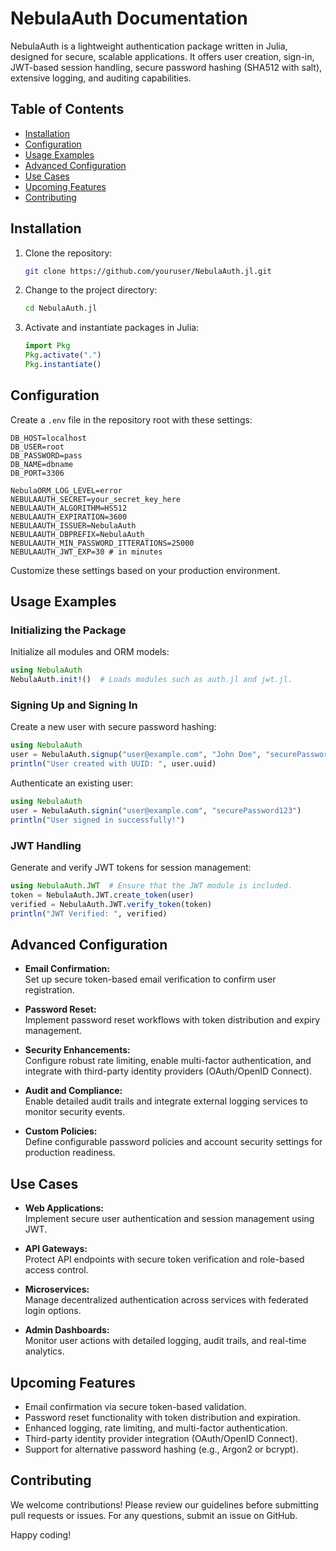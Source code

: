 # NebulaAuth Documentation

NebulaAuth is a lightweight authentication package written in Julia, designed for secure, scalable applications. It offers user creation, sign-in, JWT-based session handling, secure password hashing (SHA512 with salt), extensive logging, and auditing capabilities.

## Table of Contents
- [Installation](#installation)
- [Configuration](#configuration)
- [Usage Examples](#usage-examples)
- [Advanced Configuration](#advanced-configuration)
- [Use Cases](#use-cases)
- [Upcoming Features](#upcoming-features)
- [Contributing](#contributing)

## Installation

1. Clone the repository:
   ```bash
   git clone https://github.com/youruser/NebulaAuth.jl.git
   ```
2. Change to the project directory:
   ```bash
   cd NebulaAuth.jl
   ```
3. Activate and instantiate packages in Julia:
   ```julia
   import Pkg
   Pkg.activate(".")
   Pkg.instantiate()
   ```

## Configuration

Create a `.env` file in the repository root with these settings:
```env
DB_HOST=localhost
DB_USER=root
DB_PASSWORD=pass
DB_NAME=dbname
DB_PORT=3306

NebulaORM_LOG_LEVEL=error
NEBULAAUTH_SECRET=your_secret_key_here
NEBULAAUTH_ALGORITHM=HS512
NEBULAAUTH_EXPIRATION=3600
NEBULAAUTH_ISSUER=NebulaAuth
NEBULAAUTH_DBPREFIX=NebulaAuth_
NEBULAAUTH_MIN_PASSWORD_ITTERATIONS=25000
NEBULAAUTH_JWT_EXP=30 # in minutes
```
Customize these settings based on your production environment.

## Usage Examples

### Initializing the Package

Initialize all modules and ORM models:
```julia
using NebulaAuth
NebulaAuth.init!()  # Loads modules such as auth.jl and jwt.jl.
```

### Signing Up and Signing In

Create a new user with secure password hashing:
```julia
using NebulaAuth
user = NebulaAuth.signup("user@example.com", "John Doe", "securePassword123")
println("User created with UUID: ", user.uuid)
```

Authenticate an existing user:
```julia
using NebulaAuth
user = NebulaAuth.signin("user@example.com", "securePassword123")
println("User signed in successfully!")
```

### JWT Handling

Generate and verify JWT tokens for session management:
```julia
using NebulaAuth.JWT  # Ensure that the JWT module is included.
token = NebulaAuth.JWT.create_token(user)
verified = NebulaAuth.JWT.verify_token(token)
println("JWT Verified: ", verified)
```

## Advanced Configuration

- **Email Confirmation:**  
  Set up secure token-based email verification to confirm user registration.

- **Password Reset:**  
  Implement password reset workflows with token distribution and expiry management.

- **Security Enhancements:**  
  Configure robust rate limiting, enable multi-factor authentication, and integrate with third-party identity providers (OAuth/OpenID Connect).

- **Audit and Compliance:**  
  Enable detailed audit trails and integrate external logging services to monitor security events.

- **Custom Policies:**  
  Define configurable password policies and account security settings for production readiness.

## Use Cases

- **Web Applications:**  
  Implement secure user authentication and session management using JWT.

- **API Gateways:**  
  Protect API endpoints with secure token verification and role-based access control.

- **Microservices:**  
  Manage decentralized authentication across services with federated login options.

- **Admin Dashboards:**  
  Monitor user actions with detailed logging, audit trails, and real-time analytics.

## Upcoming Features

- Email confirmation via secure token-based validation.
- Password reset functionality with token distribution and expiration.
- Enhanced logging, rate limiting, and multi-factor authentication.
- Third-party identity provider integration (OAuth/OpenID Connect).
- Support for alternative password hashing (e.g., Argon2 or bcrypt).

## Contributing

We welcome contributions! Please review our guidelines before submitting pull requests or issues. For any questions, submit an issue on GitHub.

Happy coding!
